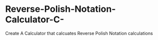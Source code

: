 # Reverse-Polish-Notation-Calculator-C-
Create A Calculator that calcuates Reverse Polish Notation calculations
